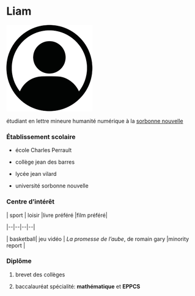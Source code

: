 # Liam
 

![photo-profile](image/photo-profile.png)
 


 

étudiant en lettre mineure humanité numérique à la [sorbonne nouvelle](https://www.sorbonne-nouvelle.fr/)
 

### Établissement scolaire
 

* école Charles Perrault
 

* collège jean des barres
 

* lycée jean vilard
 

* université sorbonne nouvelle
 

 
 

### Centre d’intérêt
 


 

| sport | loisir |livre préféré |film préféré|
 

|--|--|--|--|
 

|  basketball| jeu vidéo |  _La promesse de l’aube_, de romain gary |minority report |
 

###  Diplôme
 

1. brevet des collèges
 

2. baccalauréat spécialité: **mathématique** et **EPPCS** 
